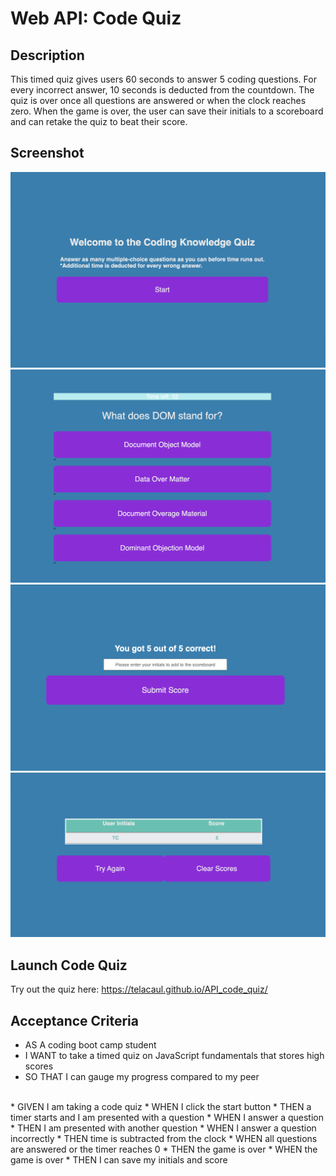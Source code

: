 # Web API: Code Quiz
## Description
This timed quiz gives users 60 seconds to answer 5 coding questions. For every incorrect answer, 10 seconds is deducted from the countdown. The quiz is over once all questions are answered or when the clock reaches zero. When the game is over, the user can save their initials to a scoreboard and can retake the quiz to beat their score.

## Screenshot
![startpage](./assets/images/startpage.jpg)
![question](./assets/images/question.jpg)
![results](./assets/images/results.jpg)
![scoreboard](./assets/images/scoreboard.jpg)

## Launch Code Quiz
Try out the quiz here:  https://telacaul.github.io/API_code_quiz/


## Acceptance Criteria

* AS A coding boot camp student
* I WANT to take a timed quiz on JavaScript fundamentals that stores high scores
* SO THAT I can gauge my progress compared to my peer
</br>
* GIVEN I am taking a code quiz
* WHEN I click the start button
* THEN a timer starts and I am presented with a question
* WHEN I answer a question
* THEN I am presented with another question
* WHEN I answer a question incorrectly
* THEN time is subtracted from the clock
* WHEN all questions are answered or the timer reaches 0
* THEN the game is over
* WHEN the game is over
* THEN I can save my initials and score
